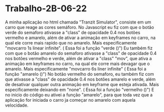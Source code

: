 # Trabalho-2B-06-22

 A minha aplicação no html chamada "Tranzit Simulator", consiste em um carro que reage as cores semáforo.
 No Javascript eu fiz com que o botão verde do semaforo ativasse a "class" de opacidade 0.4 nos botões vermelho e amarelo, além de ativar a animação em keyframes no
carro, na qual ele corre mais rapido que no amarelo. Mais especificamente "movcarro 1s linear infinite". ( Essa foi a função "verde ()")
 Eu também fiz com que o botão amarelo do semaforo ativasse a "class" de opacidade 0.4 nos botões vermelho e verde, além de ativar a "class" "mov", que ativa a animação
em keyframes no carro, na qual ele corre mais devagar que o amarelo. Mais especificamente "movcarro 6s liner infinite" ( Essa foi a função "amarelo ()")
 No botão vermelho do semaforo, eu também fiz com que ativasse a "class" de opacidade 0.4 nos botões amarelo e verde, além de desativar qualquer outra animação em
keyframe que esteja ativada. Mais especificamente deixando em "none". ( Essa foi a função "vermelho ()")
 E no inicio do código eu ativei a função "amarelo", para que toda vez que a aplicação for iniciada o carro ja começar no amarelo com aquela velocidade.
